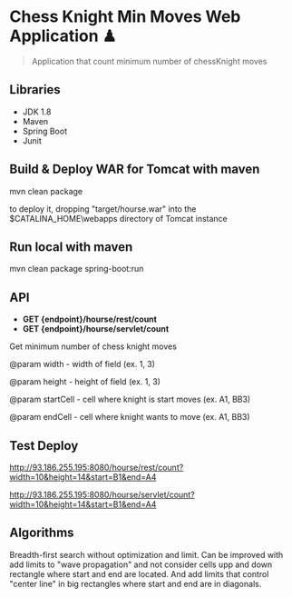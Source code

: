 # Chess Knight Min Moves Web Application ♟

> Application that count minimum number of chessKnight moves

## Libraries

- JDK 1.8
- Maven
- Spring Boot
- Junit


## Build & Deploy WAR for Tomcat with maven
mvn clean package

to deploy it, dropping "target/hourse.war" into the $CATALINA_HOME\webapps directory of Tomcat
instance

## Run local with maven
mvn clean package spring-boot:run

## API

 - **GET {endpoint}/hourse/rest/count**
 - **GET {endpoint}/hourse/servlet/count**

Get minimum number of chess knight moves

@param width - width of field (ex. 1, 3)

@param height - height of field (ex. 1, 3)

@param startCell - cell where knight is start moves (ex. A1, BB3)

@param endCell - cell where knight wants to move (ex. A1, BB3)


## Test Deploy
http://93.186.255.195:8080/hourse/rest/count?width=10&height=14&start=B1&end=A4

http://93.186.255.195:8080/hourse/servlet/count?width=10&height=14&start=B1&end=A4

## Algorithms
Breadth-first search without optimization and limit.
Can be improved with add limits to "wave propagation" and not consider cells upp and down rectangle where start and end are located.
And add limits that control "center line" in big rectangles where start and end are in diagonals.



